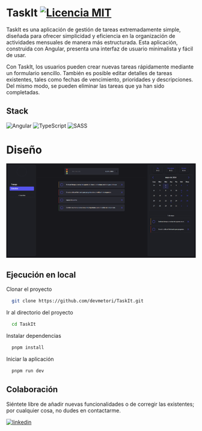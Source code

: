# TaskIt [![Licencia MIT](https://img.shields.io/badge/License-MIT-green.svg)](https://opensource.org/license/mit)

TaskIt es una aplicación de gestión de tareas extremadamente simple, diseñada para ofrecer simplicidad y eficiencia en la organización de actividades mensuales de manera más estructurada. Esta aplicación, construida con Angular, presenta una interfaz de usuario minimalista y fácil de usar.

Con TaskIt, los usuarios pueden crear nuevas tareas rápidamente mediante un formulario sencillo. También es posible editar detalles de tareas existentes, tales como fechas de vencimiento, prioridades y descripciones. Del mismo modo, se pueden eliminar las tareas que ya han sido completadas.

## Stack

![Angular](https://img.shields.io/badge/Angular-DD0031?style=for-the-badge&logo=angular&logoColor=white)
![TypeScript](https://img.shields.io/badge/typescript-%23007ACC.svg?style=for-the-badge&logo=typescript&logoColor=white)
![SASS](https://img.shields.io/badge/SASS-hotpink.svg?style=for-the-badge&logo=SASS&logoColor=white)

# Diseño

![Logo](./src/assets/desktop-view.png)

## Ejecución en local

Clonar el proyecto

```bash
  git clone https://github.com/devmetori/TaskIt.git
```

Ir al directorio del proyecto

```bash
  cd TaskIt
```

Instalar dependencias

```bash
  pnpm install
```

Iniciar la aplicación

```bash
  pnpm run dev
```

## Colaboración

Siéntete libre de añadir nuevas funcionalidades o de corregir las existentes; por cualquier cosa, no dudes en contactarme.

[![linkedin](https://img.shields.io/badge/linkedin-0A66C2?style=for-the-badge&logo=linkedin&logoColor=white)](https://www.linkedin.com/in/mtort/)
